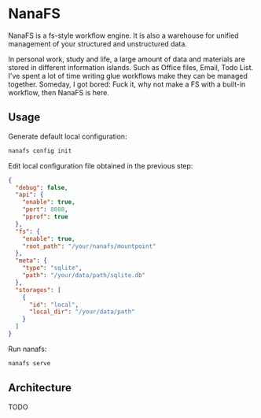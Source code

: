 # NanaFS

NanaFS is a fs-style workflow engine.
It is also a warehouse for unified management of your structured and unstructured data.

In personal work, study and life, a large amount of data and materials are stored in different information islands.
Such as Office files, Email, Todo List. I've spent a lot of time writing glue workflows make they can be managed
together.
Someday, I got bored: Fuck it, why not make a FS with a built-in workflow, then NanaFS is here.

## Usage

Generate default local configuration:
```bash
nanafs config init
```

Edit local configuration file obtained in the previous step:
```json
{
  "debug": false,
  "api": {
    "enable": true,
    "port": 8080,
    "pprof": true
  },
  "fs": {
    "enable": true,
    "root_path": "/your/nanafs/mountpoint"
  },
  "meta": {
    "type": "sqlite",
    "path": "/your/data/path/sqlite.db"
  },
  "storages": [
    {
      "id": "local",
      "local_dir": "/your/data/path"
    }
  ]
}
```

Run nanafs:
```bash
nanafs serve
```

## Architecture

TODO
